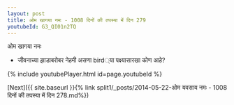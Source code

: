 ```yaml
---
layout: post
title: ओम खागया नमः - 1008 दिनों की तपस्या में दिन 279
youtubeId: G3_QI01n2TQ
---
```

 
 
 ओम खागया नमः  
 
 -  जीवनाच्या झाडाबरोबर नेहमी असणा bird्या पक्ष्यासारखा कोण आहे? 
 
  
 
  
 
 
 
 
 
 


{% include youtubePlayer.html id=page.youtubeId %}
 
[Next]({{ site.baseurl }}{% link  split1/_posts/2014-05-22-ओम यवसाय नमः - 1008 दिनों की तपस्या में दिन 278.md%})
 
